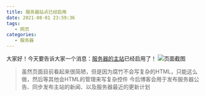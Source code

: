 ```yaml
---
title: 服务器站点已经启用
date: 2021-08-01 23:59:36
tags: 
   - 网页
categories:           
   - 服务器
---
```

大家好！今天要告诉大家一个消息：[服务器的主站](https://cakemc.top)已经启用了！
![页面截图](https://pic.liesio.com/2021/08/02/f6ec6e13bee40.png)
> 虽然页面目前看起来很简陋，但是因为腐竹不会写复杂的HTML，只能这么做，然后等其他会HTML的管理来写复杂控件
今后博客会用于发布服务器公告、同步发布主站的新闻、以及服务器最近的更新计划